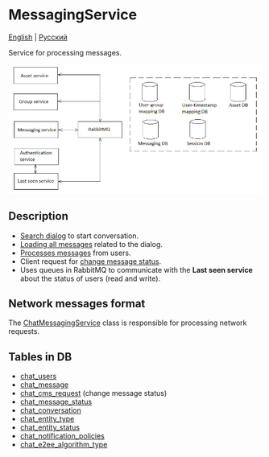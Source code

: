 # MessagingService

[English](MessagingService.md) | [Русский](MessagingService.ru.md)

Service for processing messages.

![SystemOverview](../img/SystemOverview.png)

## Description  

- [Search dialog](Processes/Messaging/SearchDialog.md) to start conversation.
- [Loading all messages](Processes/Messaging/StartConversation.md) related to the dialog.
- [Processes messages](Processes/Messaging/ProcessNewMessages.md) from users.
- Client request for [change message status](Processes/Messaging/ChangeMessageStatus.md).
- Uses queues in RabbitMQ to communicate with the **Last seen service** about the status of users (read and write).

## Network messages format

The [ChatMessagingService](../Core/Services/ChatMessagingService.md) class is responsible for processing network requests. 

## Tables in DB

- [chat_users](../DbTables/chat_users.md)
- [chat_message](../DbTables/chat_message.md)
- [chat_cms_request](../DbTables/chat_cms_request.md) (change message status)
- [chat_message_status](../DbTables/chat_message_status.md)
- [chat_conversation](../DbTables/chat_conversation.md)
- [chat_entity_type](../DbTables/chat_entity_type.md)
- [chat_entity_status](../DbTables/chat_entity_status.md)
- [chat_notification_policies](../DbTables/chat_notification_policies.md)
- [chat_e2ee_algorithm_type](../DbTables/chat_e2ee_algorithm_type.md)
